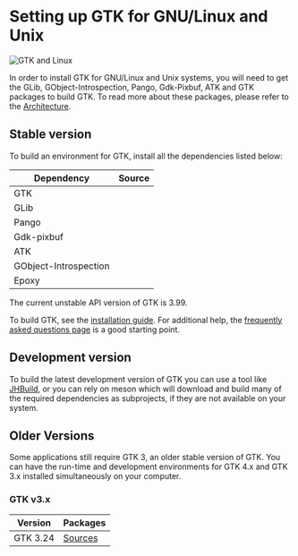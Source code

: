 ---
---

# Setting up GTK for GNU/Linux and Unix

![GTK and Linux](/assets/img/docs/docs-gtk-linux.png)

In order to install GTK for GNU/Linux and Unix systems, you will need to get
the GLib, GObject-Introspection, Pango, Gdk-Pixbuf, ATK and GTK packages to
build GTK. To read more about these packages, please refer to the
[Architecture](/docs/architecture/).

## Stable version

To build an environment for GTK, install all the dependencies listed below:

Dependency | Source
--- | :---:
GTK | [<i class="fas fa-download"></i>](https://download.gnome.org/sources/gtk+/3.99/)
GLib | [<i class="fas fa-download"></i>](https://download.gnome.org/sources/glib/)
Pango | [<i class="fas fa-download"></i>](https://download.gnome.org/sources/pango/)
Gdk-pixbuf | [<i class="fas fa-download"></i>](https://download.gnome.org/sources/gdk-pixbuf/)
ATK | [<i class="fas fa-download"></i>](https://download.gnome.org/sources/atk/)
GObject-Introspection | [<i class="fas fa-download"></i>](https://download.gnome.org/sources/gobject-introspection/)
Epoxy | [<i class="fas fa-download"></i>](https://download.gnome.org/sources/libepoxy/)

The current unstable API version of GTK is 3.99.

To build GTK, see the [installation guide](https://developer.gnome.org/gtk4/unstable/gtk-building.html).
For additional help, the [frequently asked questions page](https://developer.gnome.org/gtk4/unstable/gtk-question-index.html) is a
good starting point.

## Development version

To build the latest development version of GTK you can use a tool like
[JHBuild](https://wiki.gnome.org/Projects/Jhbuild), or you can rely on
meson which will download and build many of the required dependencies
as subprojects, if they are not available on your system.

## Older Versions

Some applications still require GTK 3, an older stable version of GTK. You
can have the run-time and development environments for GTK 4.x and GTK 3.x
installed simultaneously on your computer.

### GTK v3.x

Version | Packages
--- | ---
GTK 3.24 | [Sources](https://download.gnome.org/sources/gtk+/3.24/)

